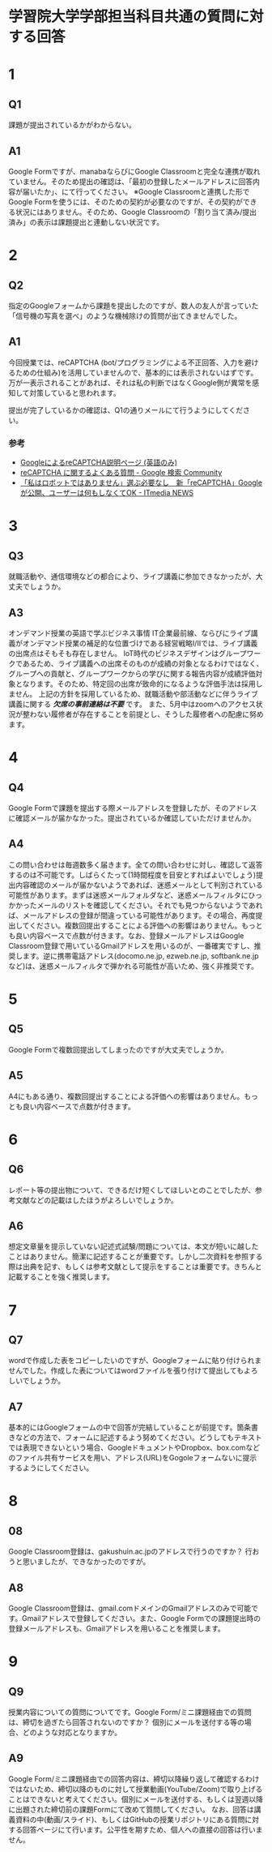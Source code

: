 # 学習院大学学部担当科目共通の質問に対する回答

# 1
## Q1
課題が提出されているかがわからない。
## A1
Google Formですが、manabaならびにGoogle Classroomと完全な連携が取れていません。そのため提出の確認は、「最初の登録したメールアドレスに回答内容が届いたか」、にて行ってください。
※Google Classroomと連携した形でGoogle Formを使うには、そのための契約が必要なのですが、その契約ができる状況にはありません。そのため、Google Classroomの「割り当て済み/提出済み」の表示は課題提出と連動しない状況です。

# 2
## Q2
指定のGoogleフォームから課題を提出したのですが、数人の友人が言っていた「信号機の写真を選べ」のような機械除けの質問が出てきませんでした。

## A1
今回授業では、reCAPTCHA (bot/プログラミングによる不正回答、入力を避けるための仕組み)を活用していませんので、基本的には表示されないはずです。万が一表示されることがあれば、それは私の判断ではなくGoogle側が異常を感知して対策していると思われます。

提出が完了しているかの確認は、Q1の通りメールにて行うようにしてください。

### 参考
- [GoogleによるreCAPTCHA説明ページ (英語のみ)](https://support.google.com/recaptcha/?hl=en)
- [reCAPTCHA に関するよくある質問 \- Google 検索 Community](https://support.google.com/websearch/thread/2145243?hl=ja)
- [「私はロボットではありません」選ぶ必要なし　新「reCAPTCHA」Googleが公開、ユーザーは何もしなくてOK \- ITmedia NEWS](https://www.itmedia.co.jp/news/articles/1810/30/news109.html)

# 3
## Q3
就職活動や、通信環境などの都合により、ライブ講義に参加できなかったが、大丈夫でしょうか。

## A3
オンデマンド授業の英語で学ぶビジネス事情 IT企業最前線、ならびにライブ講義がオンデマンド授業の補足的な位置づけである経営戦略I/IIでは、ライブ講義の出席点はそもそも存在しません。
IoT時代のビジネスデザインはグループワークであるため、ライブ講義への出席そのものが成績の対象となるわけではなく、グループへの貢献と、グループワークからの学びに関する報告内容が成績評価対象となります。そのため、特定回の出席が致命的になるような評価手法は採用しません。
上記の方針を採用しているため、就職活動や部活動などに伴うライブ講義に関する *__欠席の事前連絡は不要__* です。
また、5月中はzoomへのアクセス状況が整わない履修者が存在することを前提とし、そうした履修者への配慮に努めます。

# 4
## Q4
Google Formで課題を提出する際メールアドレスを登録したが、そのアドレスに確認メールが届かなかった。提出されているか確認していただけませんか。

## A4
この問い合わせは毎週数多く届きます。全ての問い合わせに対し、確認して返答するのは不可能です。しばらくたって(1時間程度を目安とすればよいでしょう)提出内容確認のメールが届かないようであれば、迷惑メールとして判別されている可能性があります。まずは迷惑メールフォルダなど、迷惑メールフィルタにひっかかったメールのリストを確認してください。それでも見つからないようであれば、メールアドレスの登録が間違っている可能性があります。その場合、再度提出してください。複数回提出することによる評価への影響はありません。もっとも良い内容ベースで点数が付きます。なお、登録メールアドレスはGoogle Classroom登録で用いているGmailアドレスを用いるのが、一番確実ですし、推奨します。逆に携帯電話アドレス(docomo.ne.jp, ezweb.ne.jp, softbank.ne.jpなど)は、迷惑メールフィルタで弾かれる可能性が高いため、強く非推奨です。

# 5
## Q5
Google Formで複数回提出してしまったのですが大丈夫でしょうか。

## A5
A4にもある通り、複数回提出することによる評価への影響はありません。もっとも良い内容ベースで点数が付きます。

# 6
## Q6
レポート等の提出物について、できるだけ短くしてほしいとのことでしたが、参考文献などの記載はしたほうがよろしいでしょうか。

## A6
想定文章量を提示していない記述式試験/問題については、本文が短いに越したことはありません。簡潔に記述することが重要です。しかし二次資料を参照する際は出典を記す、もしくは参考文献として提示をすることは重要です。きちんと記載することを強く推奨します。

# 7
## Q7 
wordで作成した表をコピーしたいのですが、Googleフォームに貼り付けられませんでした。作成した表についてはwordファイルを張り付けて提出してもよろしいでしょうか。

## A7
基本的にはGoogleフォームの中で回答が完結していることが前提です。箇条書きなどの方法で、フォームに記述するよう努めてください。どうしてもテキストでは表現できないという場合、GoogleドキュメントやDropbox、box.comなどのファイル共有サービスを用い、アドレス(URL)をGogoleフォームないに提示するようにしてください。

# 8
## 08
Google Classroom登録は、gakushuin.ac.jpのアドレスで行うのですか？ 行おうと思いましたが、できなかったのですが。

## A8
Google Classroom登録は、gmail.comドメインのGmailアドレスのみで可能です。Gmailアドレスで登録してください。また、Google Formでの課題提出時の登録メールアドレスも、Gmailアドレスを用いることを推奨します。

# 9
## Q9
授業内容についての質問についてです。Google Form/ミニ課題経由での質問は、締切を過ぎたら回答されないのですか？ 個別にメールを送付する等の場合、どのような対応となりますか。

## A9
Google Form/ミニ課題経由での回答内容は、締切以降繰り返して確認するわけではないため、締切以降のものに対して授業動画(YouTube/Zoom)で取り上げることはできないと考えてください。個別にメールを送付する、もしくは翌週以降に出題された締切前の課題Formにて改めて質問してください。
なお、回答は講義資料の中(動画/スライド)、もしくはGitHubの授業リポジトリにある質問に対する回答ページにて行います。公平性を期すため、個人への直接の回答は行いません。
